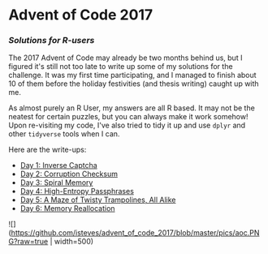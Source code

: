 # Advent of Code 2017
### _Solutions for R-users_

The 2017 Advent of Code may already be two months behind us, but I figured it's still not too late to write up some of my solutions for the challenge. It was my first time participating, and I managed to finish about 10 of them before the holiday festivities (and thesis writing) caught up with me.

As almost purely an R User, my answers are all R based. It may not be the neatest for certain puzzles, but you can always make it work somehow! Upon re-visiting my code, I've also tried to tidy it up and use `dplyr` and other `tidyverse` tools when I can.

Here are the write-ups:

- [Day 1: Inverse Captcha](https://github.com/isteves/advent_of_code_2017/blob/master/01_captcha.md)
- [Day 2: Corruption Checksum](https://github.com/isteves/advent_of_code_2017/blob/master/02_checksum.md)
- [Day 3: Spiral Memory](https://github.com/isteves/advent_of_code_2017/blob/master/03_spiral.md)
- [Day 4: High-Entropy Passphrases](https://github.com/isteves/advent_of_code_2017/blob/master/04_passphrase.md)
- [Day 5: A Maze of Twisty Trampolines, All Alike](https://github.com/isteves/advent_of_code_2017/blob/master/05_trampoline.md)
- [Day 6: Memory Reallocation](https://github.com/isteves/advent_of_code_2017/blob/master/06_reallocation.md)


![](https://github.com/isteves/advent_of_code_2017/blob/master/pics/aoc.PNG?raw=true  | width=500)

